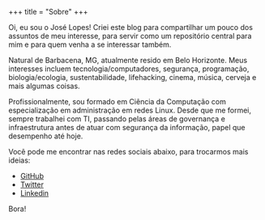 +++
title = "Sobre"
+++

Oi, eu sou o José Lopes!  Criei este blog para compartilhar um pouco dos assuntos de meu interesse, para servir como um repositório central para mim e para quem venha a se interessar também.

Natural de Barbacena, MG, atualmente resido em Belo Horizonte.  Meus interesses incluem tecnologia/computadores, segurança, programação, biologia/ecologia, sustentabilidade, lifehacking, cinema, música, cerveja e mais algumas coisas.

Profissionalmente, sou formado em Ciência da Computação com especialização em administração em redes Linux.  Desde que me formei, sempre trabalhei com TI, passando pelas áreas de governança e infraestrutura antes de atuar com segurança da informação, papel que desempenho até hoje.

Você pode me encontrar nas redes sociais abaixo, para trocarmos mais ideias:

- [GitHub](https://github.com/lopes)
- [Twitter](https://twitter.com/lopesoj)
- [Linkedin](https://www.linkedin.com/in/jlopesjr)

Bora!

